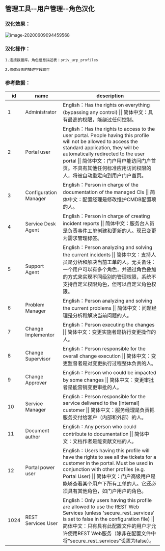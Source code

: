 ##  管理工具--用户管理--角色汉化

### 汉化效果：

![image-20200609094459568](../assets/juesehanhua.png)

### 汉化操作：
```
1.连接数据库，角色信息描述表：priv_urp_profiles

2.修改该表的描述字段即可
```


### 参考数据：

| id   | name                  | description                                                  |
| ---- | --------------------- | ------------------------------------------------------------ |
| 1    | Administrator         | English：Has the rights on everything (bypassing any control) \|\| 简体中文：具有最高的权限，能绕过任何控制。 |
| 2    | Portal user           | English：Has the rights to access to the user portal. People having this profile will not be allowed to access the standard application, they will be automatically redirected to the user portal \|\| 简体中文：门户用户能访问门户首页。不具有其他任何标准应用访问权限的人，将被自动重定向到用户门户首页。 |
| 3    | Configuration Manager | English：Person in charge of the documentation of the managed CIs \|\| 简体中文：配置经理是修改维护CMDB配置项的人。 |
| 4    | Service Desk Agent    | English：Person in charge of creating incident reports \|\| 简体中文：服务台人员是负责事件工单创建和更新的人。现已变更为需求管理标签。 |
| 5    | Support Agent         | English：Person analyzing and solving the current incidents \|\| 简体中文：支持人员是分析和解决当前工单的人。无关备注：一个用户可以有多个角色，并通过角色叠加的方式来实现不同级别的管理权限，系统不支持自定义权限角色，但可以自定义角色权限。 |
| 6    | Problem Manager       | English：Person analyzing and solving the current problems \|\| 简体中文：问题经理是分析和解决当前问题的人。 |
| 7    | Change Implementor    | English：Person executing the changes \|\| 简体中文：变更实施者是执行变更操作的人。 |
| 8    | Change Supervisor     | English：Person responsible for the overall change execution \|\| 简体中文：变更监督者是对变更执行过程整体负责的人。 |
| 9    | Change Approver       | English：Person who could be impacted by some changes \|\| 简体中文：变更审批者是能营销变更审批的人。 |
| 10   | Service Manager       | English：Person responsible for the service delivered to the [internal] customer \|\| 简体中文：服务经理是负责把服务交付给客户（内部和外部）的人。 |
| 11   | Document author       | English：Any person who could contribute to documentation \|\| 简体中文：文档作者是能贡献文档的人。 |
| 12   | Portal power user     | English：Users having this profile will have the rights to see all the tickets for a customer in the portal. Must be used in conjunction with other profiles (e.g. Portal User) \|\| 简体中文：门户高级用户是能够查看某个用户下所有工单的人。它还必须具有其他角色，如门户用户的角色。 |
| 1024 | REST Services User    | English：Only users having this profile are allowed to use the REST Web Services (unless 'secure_rest_services' is set to false in the configuration file) \|\| 简体中文：只有具有此配置文件的用户才允许使用REST Web服务（除非在配置文件中将“secure_rest_services”设置为false）。 |
